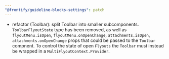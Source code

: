 ```yaml
---
"@frontify/guideline-blocks-settings": patch
---
```


-   refactor (Toolbar): split Toolbar into smaller subcomponents. `ToolbarFlyoutState` type has been removed, as well as `flyoutMenu.isOpen`, `flyoutMenu.onOpenChange`, `attachments.isOpen`, `attachments.onOpenChange` props that could be passed to the `Toolbar` compnent. To control the state of open `Flyouts` the `Toolbar` must instead be wrapped in a `MultiFlyoutContext.Provider`.
